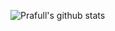 ![Prafull's github stats](https://github-readme-stats.vercel.app/api?username=prafull01&theme=radical&show_icons=true)

